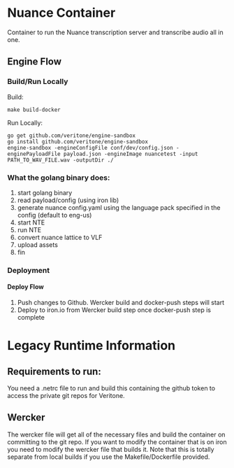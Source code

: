 # Nuance Container

Container to run the Nuance transcription server and transcribe audio all in one.

## Engine Flow

### Build/Run Locally

Build:
```
make build-docker
```

Run Locally:
```
go get github.com/veritone/engine-sandbox
go install github.com/veritone/engine-sandbox
engine-sandbox -engineConfigFile conf/dev/config.json -enginePayloadFile payload.json -engineImage nuancetest -input PATH_TO_WAV_FILE.wav -outputDir ./
```

### What the golang binary does:

1) start golang binary
2) read payload/config (using iron lib)
3) generate nuance config.yaml using the language pack specified in the config (default to eng-us)
4) start NTE
5) run NTE
6) convert nuance lattice to VLF
7) upload assets
8) fin

### Deployment

#### Deploy Flow

1) Push changes to Github. Wercker build and docker-push steps will start
2) Deploy to iron.io from Wercker build step once docker-push step is complete

# Legacy Runtime Information

## Requirements to run:

You need a .netrc file to run and build this containing the github token to access the private git repos for Veritone.

## Wercker

The wercker file will get all of the necessary files and build the container on committing to the git repo. If you want to modify the container that is on iron you need to modify the wercker file that builds it. Note that this is totally separate from local builds if you use the Makefile/Dockerfile provided.
